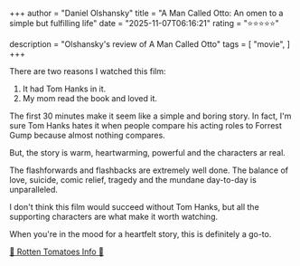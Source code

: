 +++
author = "Daniel Olshansky"
title = "A Man Called Otto: An omen to a simple but fulfilling life"
date = "2025-11-07T06:16:21"
rating = "⭐⭐⭐⭐⭐"

description = "Olshansky's review of A Man Called Otto"
tags = [
    "movie",
]
+++


There are two reasons I watched this film:

1. It had Tom Hanks in it.
2. My mom read the book and loved it.

The first 30 minutes make it seem like a simple and boring story. In fact, I'm
sure Tom Hanks hates it when people compare his acting roles to Forrest Gump
because almost nothing compares.

But, the story is warm, heartwarming, powerful and the characters ar real.

The flashforwards and flashbacks are extremely well done. The balance of love,
suicide, comic relief, tragedy and the mundane day-to-day is unparalleled.

I don't think this film would succeed without Tom Hanks, but all the supporting
characters are what make it worth watching.

When you're in the mood for a heartfelt story, this is definitely a go-to.

[🍅 Rotten Tomatoes Info 🍅](https://www.rottentomatoes.com/m/a_man_called_otto)
